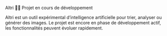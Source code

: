 AItri 🧪🚧
Projet en cours de développement

AItri est un outil expérimental d’intelligence artificielle pour trier, analyser ou générer des images. Le projet est encore en phase de développement actif, les fonctionnalités peuvent évoluer rapidement.
